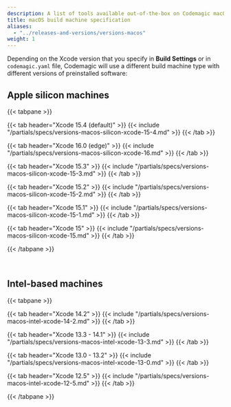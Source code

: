 ```yaml
---
description: A list of tools available out-of-the-box on Codemagic macOS build machines.
title: macOS build machine specification
aliases:
  - "../releases-and-versions/versions-macos"
weight: 1
---
```


Depending on the Xcode version that you specify in **Build Settings** or in `codemagic.yaml` file, Codemagic will use a different build machine type with different versions of preinstalled software:

## Apple silicon machines

{{< tabpane >}}

{{< tab header="Xcode 15.4 (default)" >}}
{{< include "/partials/specs/versions-macos-silicon-xcode-15-4.md" >}}
{{< /tab >}}

{{< tab header="Xcode 16.0 (edge)" >}}
{{< include "/partials/specs/versions-macos-silicon-xcode-16.md" >}}
{{< /tab >}}

{{< tab header="Xcode 15.3" >}}
{{< include "/partials/specs/versions-macos-silicon-xcode-15-3.md" >}}
{{< /tab >}}

{{< tab header="Xcode 15.2" >}}
{{< include "/partials/specs/versions-macos-silicon-xcode-15-2.md" >}}
{{< /tab >}}

{{< tab header="Xcode 15.1" >}}
{{< include "/partials/specs/versions-macos-silicon-xcode-15-1.md" >}}
{{< /tab >}}

{{< tab header="Xcode 15" >}}
{{< include "/partials/specs/versions-macos-silicon-xcode-15.md" >}}
{{< /tab >}}

{{< /tabpane >}}

&nbsp;&nbsp;
## Intel-based machines

{{< tabpane >}}

{{< tab header="Xcode 14.2" >}}
{{< include "/partials/specs/versions-macos-intel-xcode-14-2.md" >}}
{{< /tab >}}

{{< tab header="Xcode 13.3 - 14.1" >}}
{{< include "/partials/specs/versions-macos-intel-xcode-13-3.md" >}}
{{< /tab >}}

{{< tab header="Xcode 13.0 - 13.2" >}}
{{< include "/partials/specs/versions-macos-intel-xcode-13-0.md" >}}
{{< /tab >}}

{{< tab header="Xcode 12.5" >}}
{{< include "/partials/specs/versions-macos-intel-xcode-12-5.md" >}}
{{< /tab >}}

{{< /tabpane >}}
